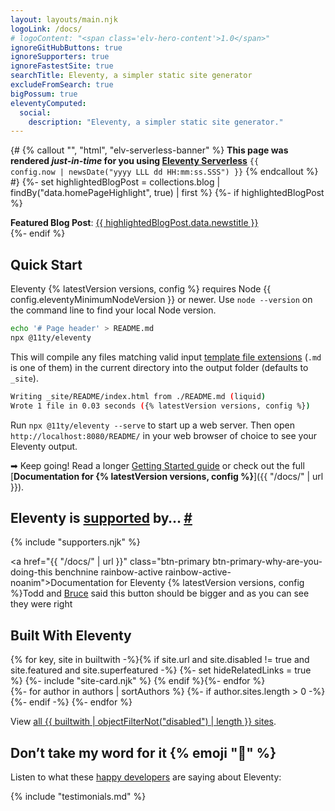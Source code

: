 ```yaml
---
layout: layouts/main.njk
logoLink: /docs/
# logoContent: "<span class='elv-hero-content'>1.0</span>"
ignoreGitHubButtons: true
ignoreSupporters: true
ignoreFastestSite: true
searchTitle: Eleventy, a simpler static site generator
excludeFromSearch: true
bigPossum: true
eleventyComputed:
  social:
    description: "Eleventy, a simpler static site generator."
---
```

{# {% callout "", "html", "elv-serverless-banner" %}
<strong>This page was rendered <em>just-in-time</em> for you using <a href="/docs/plugins/serverless/">Eleventy Serverless</a></strong>
<code class="elv-serverless-banner-time"><time datetime="{{ config.now | toISO }}">{{ config.now | newsDate("yyyy LLL dd HH:mm:ss.SSS") }}</time></code>
{% endcallout %} #}
{%- set highlightedBlogPost = collections.blog | findBy("data.homePageHighlight", true) | first %}
{%- if highlightedBlogPost %}
<div class="elv-callout">
  <strong>Featured Blog Post</strong>: <a href="{{ highlightedBlogPost.data.page.url }}">{{ highlightedBlogPost.data.newstitle }}</a>
</div>
{%- endif %}

## Quick Start

Eleventy {% latestVersion versions, config %} requires Node {{ config.eleventyMinimumNodeVersion }} or newer. Use `node --version` on the command line to find your local Node version.

```bash
echo '# Page header' > README.md
npx @11ty/eleventy
```

This will compile any files matching valid input [template file extensions](/docs/languages/) (`.md` is one of them) in the current directory into the output folder (defaults to `_site`).

```bash
Writing _site/README/index.html from ./README.md (liquid)
Wrote 1 file in 0.03 seconds ({% latestVersion versions, config %})
```

Run `npx @11ty/eleventy --serve` to start up a web server. Then open `http://localhost:8080/README/` in your web browser of choice to see your Eleventy output.

➡ Keep going! Read a longer [Getting Started guide](/docs/getting-started/) or check out the full [**Documentation for {% latestVersion versions, config %}**]({{ "/docs/" | url }}).

<h2 id="eleventy-is-supported-by">Eleventy is <a href="/docs/supporters/">supported</a> by… <a class="direct-link" href="#eleventy-is-supported-by">#</a></h2>

{% include "supporters.njk" %}

<a href="{{ "/docs/" | url }}" class="btn-primary btn-primary-why-are-you-doing-this benchnine rainbow-active rainbow-active-noanim">Documentation for <span>Eleventy {% latestVersion versions, config %}</span></a><span>Todd and [Bruce](https://twitter.com/brucel/status/1107699886584143872) said this button should be bigger and as you can see they were right</span>

## Built With Eleventy

<div class="sites-vert">
  <div class="lo-grid">
{% for key, site in builtwith -%}{% if site.url and site.disabled != true and site.featured and site.superfeatured -%}
  {%- set hideRelatedLinks = true %}
  {%- include "site-card.njk" %}
{% endif %}{%- endfor %}
  </div>
</div>

<div class="facepile-fullwidth">
  <is-land on:visible on:save-data="false">
    <!-- for the aspect ratio -->
    <div class="facepile facepile-fake">
    {%- for author in authors | sortAuthors %}
    {%- if author.sites.length > 0 -%}
      <a><span class="avatar avatar-large"></span></a>
    {%- endif -%}
    {%- endfor %}
    </div>
    <template data-island>
      <html-fetch target="is-land" src="/imports/facepile.html"></html-fetch>
    </template>
  </is-land>
</div>



View [all {{ builtwith | objectFilterNot("disabled") | length }} sites](/speedlify/).

## Don’t take my word for it {% emoji "🌈" %}

Listen to what these [happy developers](/docs/testimonials/) are saying about Eleventy:

{% include "testimonials.md" %}

